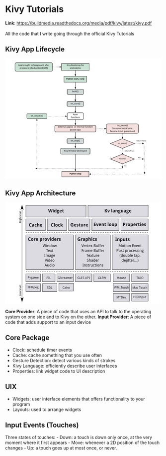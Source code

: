 # Kivy Tutorials
**Link**: https://buildmedia.readthedocs.org/media/pdf/kivy/latest/kivy.pdf
<br>
<br>
All the code that I write going through the official Kivy Tutorials

## Kivy App Lifecycle
<img src='kivy-basics/kivy-lifecycle.jpg'>

## Kivy App Architecture
<img src='kivy-basics/kivy-architecture.jpg'>

**Core Provider**:
A piece of code that uses an API to talk to the operating system on one side and to Kivy on the other.
**Input Provider**:
A piece of code that adds support to an input device

## Core Package
  - Clock: schedule timer events
  - Cache: cache something that you use often
  - Gesture Detection: detect various kinds of strokes
  - Kivy Language: efficiently describe user interfaces
  - Properties: link widget code to UI description

## UIX
  - Widgets: user interface elements that offers functionality to your program
  - Layouts: used to arrange widgets

## Input Events (Touches)
  Three states of touches:
    - Down: a touch is down only once, at the very moment where it first appears
    - Move: whenever a 2D position of the touch changes
    - Up: a touch goes up at most once, or never.
